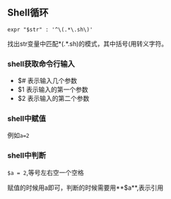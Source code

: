## Shell循环

`expr "$str" : '^\(.*\.sh\)'`

找出str变量中匹配*(.*\.sh)的模式，其中括号(用转义字符。

### shell获取命令行输入

* $# 表示输入几个参数
* $1 表示输入的第一个参数
* $2 表示输入的第二个参数

### shell中赋值

例如`a=2`

### shell中判断

`$a = 2`,等号左右空一个空格

赋值的时候用a即可，判断的时候需要用**$a**,表示引用

